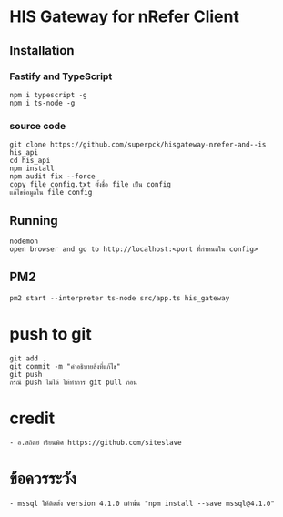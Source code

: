 # HIS Gateway for nRefer Client

## Installation
### Fastify and TypeScript
```
npm i typescript -g
npm i ts-node -g
```

### source code
```
git clone https://github.com/superpck/hisgateway-nrefer-and--is his_api
cd his_api
npm install
npm audit fix --force
copy file config.txt ตั้งชื่อ file เป็น config
แก้ไขข้อมูลใน file config
```

## Running
```
nodemon
open browser and go to http://localhost:<port ที่กำหนดใน config>
```

## PM2
```
pm2 start --interpreter ts-node src/app.ts his_gateway
```

# push to git
```
git add .
git commit -m "คำอธิบายสิ่งที่แก้ไข"
git push
กรณี push ไม่ได้ ให้ทำการ git pull ก่อน
```

# credit
```
- อ.สถิตย์ เรียนพิศ https://github.com/siteslave
```

# ข้อควรระวัง
```
- mssql ให้ติดตั้ง version 4.1.0 เท่านั้น "npm install --save mssql@4.1.0"
```